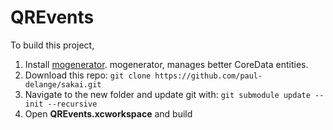 QREvents
=====

To build this project,

1. Install [mogenerator](http://rentzsch.github.io/mogenerator/). mogenerator, manages better CoreData entities.
2. Download this repo: ```git clone https://github.com/paul-delange/sakai.git ```
3. Navigate to the new folder and update git with: ```git submodule update --init --recursive```
3. Open **QREvents.xcworkspace** and build
